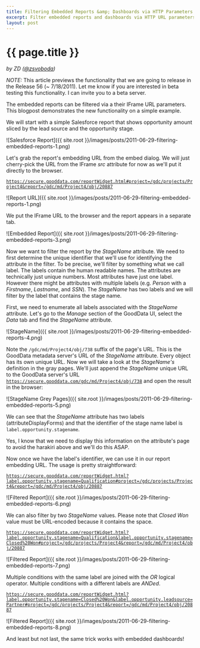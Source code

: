 ```yaml
---
title: Filtering Embedded Reports &amp; Dashboards via HTTP Parameters
excerpt: Filter embedded reports and dashboards via HTTP URL parameters 
layout: post
---
```


# {{ page.title }}
_by ZD ([@zsvoboda](http://twitter.com/#!zsvoboda))_

*NOTE:* This article previews the functionality that we are going to release in the Release 56 (~ 7/18/2011). Let me know if you are interested in beta testing this functionality. I can invite you to a beta server. 

The embedded reports can be filtered via a their IFrame URL parameters. This blogpost demonstrates the new functionality on a simple example.

We will start with a simple Salesforce report that shows opportunity amount sliced by the lead source and the opportunity stage.

![Salesforce Report]({{ site.root }}/images/posts/2011-06-29-filtering-embedded-reports-1.png)

Let's grab the report's embedding URL from the embed dialog. We will just cherry-pick the URL from the IFrame _src_ attribute for now as we'll put it directly to the browser.

<code>https://secure.gooddata.com/reportWidget.html#project=/gdc/projects/Project4&report=/gdc/md/Project4/obj/20887</code>

![Report URL]({{ site.root }}/images/posts/2011-06-29-filtering-embedded-reports-1.png)

We put the IFrame URL to the browser and the report appears in a separate tab.

![Embedded Report]({{ site.root }}/images/posts/2011-06-29-filtering-embedded-reports-3.png)

Now we want to filter the report by the _StageName_ attribute. We need to first determine the unique identifier that we'll use for identifying the attribute in the filter. To be precise, we'll filter by something what we call label. The labels contain the human readable names. The attributes are technically just unique numbers. Most attributes have just one label. However there might be attributes with multiple labels (e.g. _Person_ with a _Firstname_, _Lastname_, and _SSN_). The _StageName_ has two labels and we will filter by the label that contains the stage name.

First, we need to enumerate all labels associated with the _StageName_ attribute. Let's go to the _Manage_ section of the GoodData UI, select the _Data_ tab and find the _StageName_ attribute. 

![StageName]({{ site.root }}/images/posts/2011-06-29-filtering-embedded-reports-4.png)

Note the <code>/gdc/md/Project4/obj/738</code> suffix of the page's URL. This is the GoodData metadata server's URL of the _StageName_ attribute. Every object has its own unique URL. Now we will take a look at the _StageName's_ definition in the gray pages. We'll just append the _StageName_ unique URL to the GoodData server's URL  <code>https://secure.gooddata.com/gdc/md/Project4/obj/738</code> and open the result in the browser:

![StageName Grey Pages]({{ site.root }}/images/posts/2011-06-29-filtering-embedded-reports-5.png)

We can see that the _StageName_ attribute has two labels (attributeDisplayForms) and that the identifier of the stage name label is <code>label.opportunity.stagename</code>.

Yes, I know that we need to display this information on the attribute's page to avoid the harakiri above and we'll do this ASAP.

Now once we have the label's identifier, we can use it in our report embedding URL. The usage is pretty straightforward:

<code>https://secure.gooddata.com/reportWidget.html?label.opportunity.stagename=Qualification#project=/gdc/projects/Project4&report=/gdc/md/Project4/obj/20887</code>

![Filtered Report]({{ site.root }}/images/posts/2011-06-29-filtering-embedded-reports-6.png)

We can also filter by two _StageName_ values. Please note that _Closed Won_ value must be URL-encoded because it contains the space.
 
<code>https://secure.gooddata.com/reportWidget.html?label.opportunity.stagename=Qualification&label.opportunity.stagename=Closed%20Won#project=/gdc/projects/Project4&report=/gdc/md/Project4/obj/20887</code>

![Filtered Report]({{ site.root }}/images/posts/2011-06-29-filtering-embedded-reports-7.png)

Multiple conditions with the same label are joined with the _OR_ logical operator. Multiple conditions with a different labels are _ANDed_.

<code>https://secure.gooddata.com/reportWidget.html?label.opportunity.stagename=Closed%20Won&label.opportunity.leadsource=Partner#project=/gdc/projects/Project4&report=/gdc/md/Project4/obj/20887</code>

![Filtered Report]({{ site.root }}/images/posts/2011-06-29-filtering-embedded-reports-8.png)

And least but not last, the same trick works with embedded dashboards!




  
